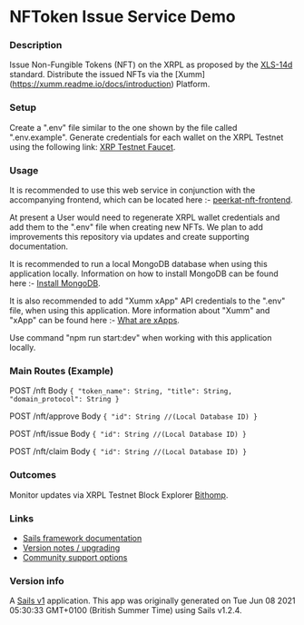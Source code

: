 # NFToken Issue Service Demo


### Description

Issue Non-Fungible Tokens (NFT) on the XRPL as proposed by the [XLS-14d](https://github.com/XRPLF/XRPL-Standards/discussions/30) standard. Distribute the issued NFTs via the [Xumm] (https://xumm.readme.io/docs/introduction) Platform. 


### Setup

Create a ".env" file similar to the one shown by the file called ".env.example". Generate credentials for each wallet on the XRPL Testnet using the following link: [XRP Testnet Faucet](https://xrpl.org/xrp-testnet-faucet.html).


### Usage

It is recommended to use this web service in conjunction with the accompanying frontend, which can be located here :- [peerkat-nft-frontend](https://github.com/Vivid-IOV-Labs/peerkat-nft-frontend).

At present a User would need to regenerate XRPL wallet credentials and add them to the ".env" file when creating new NFTs. We plan to add improvements this repository via updates and create supporting documentation.

It is recommended to run a local MongoDB database when using this application locally. Information on how to install MongoDB can be found here :- [Install MongoDB](https://docs.mongodb.com/guides/server/install/).

It is also recommended to add "Xumm xApp" API credentials to the ".env" file, when using this application. More information about "Xumm" and "xApp" can be found here :- [What are xApps](https://xumm.readme.io/docs/what-are-xapps).

Use command "npm run start:dev" when working with this application locally. 


### Main Routes (Example)

POST /nft
    Body
        ```{
            "token_name": String,
            "title": String,
            "domain_protocol": String
        }```


POST /nft/approve
    Body
        ```{
            "id": String //(Local Database ID)
        }```


POST /nft/issue
    Body
        ```{
            "id": String //(Local Database ID)
        }```


POST /nft/claim
    Body
        ```{
            "id": String //(Local Database ID)
        }```


### Outcomes

Monitor updates via XRPL Testnet Block Explorer [Bithomp](https://test.bithomp.com).


### Links

+ [Sails framework documentation](https://sailsjs.com/get-started)
+ [Version notes / upgrading](https://sailsjs.com/documentation/upgrading)
+ [Community support options](https://sailsjs.com/support)


### Version info

A [Sails v1](https://sailsjs.com) application. This app was originally generated on Tue Jun 08 2021 05:30:33 GMT+0100 (British Summer Time) using Sails v1.2.4.
